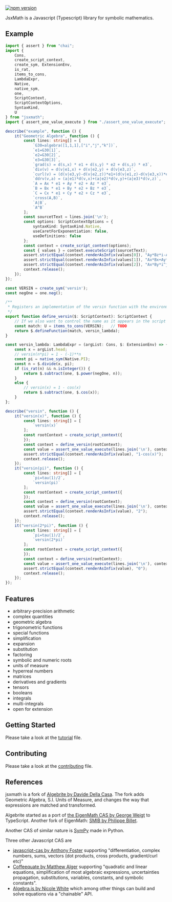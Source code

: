 [![npm version](https://badge.fury.io/js/jsxmath.svg)](https://badge.fury.io/js/jsxmath)

JsxMath is a Javascript (Typescript) library for symbolic mathematics.

## Example

```typescript
import { assert } from "chai";
import {
    Cons,
    create_script_context,
    create_sym, ExtensionEnv,
    is_rat,
    items_to_cons,
    LambdaExpr,
    Native,
    native_sym,
    one,
    ScriptContext,
    ScriptContextOptions,
    SyntaxKind,
    U
} from "jsxmath";
import { assert_one_value_execute } from "./assert_one_value_execute";

describe("example", function () {
    it("Geometric Algebra", function () {
        const lines: string[] = [
            `G30=algebra([1,1,1],["i","j","k"])`,
            `e1=G30[1]`,
            `e2=G30[2]`,
            `e3=G30[3]`,
            `grad(s) = d(s,x) * e1 + d(s,y) * e2 + d(s,z) * e3`,
            `div(v) = d(v|e1,x) + d(v|e2,y) + d(v|e3,z)`,
            `curl(v) = (d(v|e3,y)-d(v|e2,z))*e1+(d(v|e1,z)-d(v|e3,x))*e2+(d(v|e2,x)-d(v|e1,y))*e3`,
            `ddrv(v,a) = (a|e1)*d(v,x)+(a|e2)*d(v,y)+(a|e3)*d(v,z)`,
            `A = Ax * e1 + Ay * e2 + Az * e3`,
            `B = Bx * e1 + By * e2 + Bz * e3`,
            `C = Cx * e1 + Cy * e2 + Cz * e3`,
            `cross(A,B)`,
            `A|B`,
            `A^B`
        ];
        const sourcetText = lines.join('\n');
        const options: ScriptContextOptions = {
            syntaxKind: SyntaxKind.Native,
            useCaretForExponentiation: false,
            useDefinitions: false
        };
        const context = create_script_context(options);
        const { values } = context.executeScript(sourcetText);
        assert.strictEqual(context.renderAsInfix(values[0]), "Ay*Bz*i-Az*By*i-Ax*Bz*j+Az*Bx*j+Ax*By*k-Ay*Bx*k");
        assert.strictEqual(context.renderAsInfix(values[1]), "Ax*Bx+Ay*By+Az*Bz");
        assert.strictEqual(context.renderAsInfix(values[2]), "Ax*By*i^j-Ay*Bx*i^j+Ax*Bz*i^k-Az*Bx*i^k+Ay*Bz*j^k-Az*By*j^k");
        context.release();
    });
});

const VERSIN = create_sym('versin');
const negOne = one.neg();

/**
 * Registers an implementation of the versin function with the environment.
 */
export function define_versin($: ScriptContext): ScriptContext {
    // If we also want to control the name as it appears in the script
    const match: U = items_to_cons(VERSIN);   // TODO 
    return $.defineFunction(match, versin_lambda);
}

const versin_lambda: LambdaExpr = (argList: Cons, $: ExtensionEnv) => {
    const x = argList.head;
    // versin(n*pi) = 1 - (-1)**n
    const pi = native_sym(Native.PI);
    const n = $.divide(x, pi);
    if (is_rat(n) && n.isInteger()) {
        return $.subtract(one, $.power(negOne, n));
    }
    else {
        // versin(x) = 1 - cos(x)
        return $.subtract(one, $.cos(x));
    }
};

describe("versin", function () {
    it("versin(x)", function () {
        const lines: string[] = [
            `versin(x)`
        ];
        const rootContext = create_script_context({
        });
        const context = define_versin(rootContext);
        const value = assert_one_value_execute(lines.join('\n'), context);
        assert.strictEqual(context.renderAsInfix(value), "1-cos(x)");
        context.release();
    });
    it("versin(pi)", function () {
        const lines: string[] = [
            `pi=tau(1)/2`,
            `versin(pi)`
        ];
        const rootContext = create_script_context({
        });
        const context = define_versin(rootContext);
        const value = assert_one_value_execute(lines.join('\n'), context);
        assert.strictEqual(context.renderAsInfix(value), "2");
        context.release();
    });
    it("versin(2*pi)", function () {
        const lines: string[] = [
            `pi=tau(1)/2`,
            `versin(2*pi)`
        ];
        const rootContext = create_script_context({
        });
        const context = define_versin(rootContext);
        const value = assert_one_value_execute(lines.join('\n'), context);
        assert.strictEqual(context.renderAsInfix(value), "0");
        context.release();
    });
});
```

## Features

* arbitrary-precision arithmetic
* complex quantities
* geometric algebra
* trigonometric functions
* special functions
* simplification
* expansion
* substitution
* factoring
* symbolic and numeric roots
* units of measure
* hyperreal numbers
* matrices
* derivatives and gradients
* tensors
* booleans
* integrals
* multi-integrals
* open for extension

## Getting Started

Please take a look at the [tutorial](https://github.com/geometryzen/jsxmath/blob/master/TUTORIAL.md) file.

## Contributing

Please take a look at the [contributing](https://github.com/geometryzen/jsxmath/blob/master/CONTRIBUTING.md) file.

## References

jsxmath is a fork of [Algebrite by Davide Della Casa](https://github.com/davidedc/Algebrite).
The fork adds Geometric Algebra, S.I. Units of Measure, and changes the way that expressions are matched and transformed.  

Algebrite started as a port of [the EigenMath CAS by George Weigt](http://eigenmath.sourceforge.net/Eigenmath.pdf) to TypeScript.
Another fork of EigenMath: [SMIB by Philippe Billet](http://smib.sourceforge.net/).

Another CAS of similar nature is [SymPy](http://www.sympy.org/en/index.html) made in Python.

Three other Javascript CAS are

* [javascript-cas by Anthony Foster](https://github.com/aantthony/javascript-cas) supporting "differentiation, complex numbers, sums, vectors (dot products, cross products, gradient/curl etc)"
* [Coffeequate by Matthew Alger](http://coffeequate.readthedocs.org/) supporting "quadratic and linear equations, simplification of most algebraic expressions, uncertainties propagation, substitutions, variables, constants, and symbolic constants".
* [Algebra.js by Nicole White](http://algebra.js.org) which among other things can build and solve equations via a "chainable" API.
